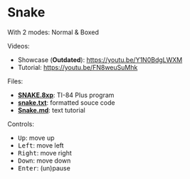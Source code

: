 # Snake

With 2 modes: Normal & Boxed

Videos:

- Showcase (**Outdated**): https://youtu.be/Y1N0BdgLWXM
- Tutorial: https://youtu.be/FN8weuSuMhk

Files:

- [**SNAKE.8xp**](SNAKE.8xp): TI-84 Plus program
- [**snake.txt**](snake.txt): formatted souce code
- [**Snake.md**](Snake.md): text tutorial


Controls:

- <kbd>Up</kbd>: move up
- <kbd>Left</kbd>: move left
- <kbd>Right</kbd>: move right
- <kbd>Down</kbd>: move down
- <kbd>Enter</kbd>: (un)pause